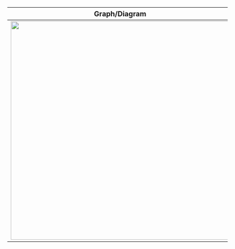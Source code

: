 

|Graph/Diagram | Description | 
|---------------| --------------------|
|<img src="https://i.sstatic.net/BoRQM.png" width="500">|[Integration question involving Area and f(t)](https://math.stackexchange.com/questions/875599/integration-question-involving-area-and-ft/875694)|
